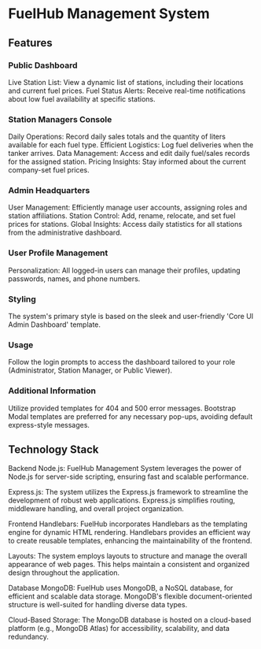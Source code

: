 # FuelHub Management System

## Features
### Public Dashboard
Live Station List: View a dynamic list of stations, including their locations and current fuel prices.
Fuel Status Alerts: Receive real-time notifications about low fuel availability at specific stations.
### Station Managers Console
Daily Operations: Record daily sales totals and the quantity of liters available for each fuel type.
Efficient Logistics: Log fuel deliveries when the tanker arrives.
Data Management: Access and edit daily fuel/sales records for the assigned station.
Pricing Insights: Stay informed about the current company-set fuel prices.
### Admin Headquarters
User Management: Efficiently manage user accounts, assigning roles and station affiliations.
Station Control: Add, rename, relocate, and set fuel prices for stations.
Global Insights: Access daily statistics for all stations from the administrative dashboard.
### User Profile Management
Personalization: All logged-in users can manage their profiles, updating passwords, names, and phone numbers.
### Styling
The system's primary style is based on the sleek and user-friendly 'Core UI Admin Dashboard' template.

### Usage
Follow the login prompts to access the dashboard tailored to your role (Administrator, Station Manager, or Public Viewer).

### Additional Information
Utilize provided templates for 404 and 500 error messages.
Bootstrap Modal templates are preferred for any necessary pop-ups, avoiding default express-style messages.

## Technology Stack
Backend
Node.js: FuelHub Management System leverages the power of Node.js for server-side scripting, ensuring fast and scalable performance.

Express.js: The system utilizes the Express.js framework to streamline the development of robust web applications. Express.js simplifies routing, middleware handling, and overall project organization.

Frontend
Handlebars: FuelHub incorporates Handlebars as the templating engine for dynamic HTML rendering. Handlebars provides an efficient way to create reusable templates, enhancing the maintainability of the frontend.

Layouts: The system employs layouts to structure and manage the overall appearance of web pages. This helps maintain a consistent and organized design throughout the application.

Database
MongoDB: FuelHub uses MongoDB, a NoSQL database, for efficient and scalable data storage. MongoDB's flexible document-oriented structure is well-suited for handling diverse data types.

Cloud-Based Storage: The MongoDB database is hosted on a cloud-based platform (e.g., MongoDB Atlas) for accessibility, scalability, and data redundancy.
